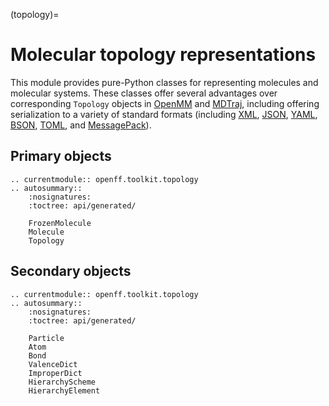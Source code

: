 (topology)=

# Molecular topology representations

This module provides pure-Python classes for representing molecules and molecular
systems. These classes offer several advantages over corresponding `Topology`
objects in [OpenMM](http://docs.openmm.org/latest/api-python/generated/simtk.openmm.app.topology.Topology.html#simtk.openmm.app.topology.Topology)
and [MDTraj](https://mdtraj.org/1.9.4/api/generated/mdtraj.Topology.html),
including offering serialization to a variety of standard formats (including [XML](https://www.w3.org/XML/), [JSON](https://www.json.org/), [YAML](http://yaml.org/), [BSON](http://bsonspec.org/), [TOML](https://github.com/toml-lang/toml), and [MessagePack](https://msgpack.org/index.html)).


## Primary objects

```{eval-rst}
.. currentmodule:: openff.toolkit.topology
.. autosummary::
    :nosignatures:
    :toctree: api/generated/

    FrozenMolecule
    Molecule
    Topology
```

## Secondary objects

```{eval-rst}
.. currentmodule:: openff.toolkit.topology
.. autosummary::
    :nosignatures:
    :toctree: api/generated/

    Particle
    Atom
    Bond
    ValenceDict
    ImproperDict
    HierarchyScheme
    HierarchyElement
```
